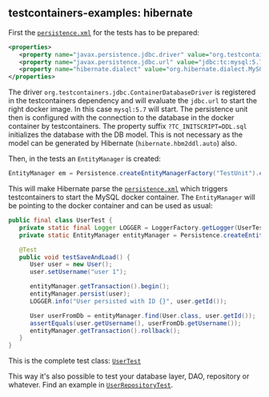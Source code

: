## testcontainers-examples: hibernate

First the [`persistence.xml`](https://github.com/kaiwinter/testcontainers-examples/blob/master/hibernate/src/test/resources/META-INF/persistence.xml) for the tests has to be prepared:

```xml
<properties>
   <property name="javax.persistence.jdbc.driver" value="org.testcontainers.jdbc.ContainerDatabaseDriver" />
   <property name="javax.persistence.jdbc.url" value="jdbc:tc:mysql:5.7://doesntmatter/test?TC_INITSCRIPT=DDL.sql" />
   <property name="hibernate.dialect" value="org.hibernate.dialect.MySQLDialect" />
</properties>
```

The driver `org.testcontainers.jdbc.ContainerDatabaseDriver` is registered in the testcontainers dependency and will evaluate the `jdbc.url` to start the right docker image.
In this case `mysql:5.7` will start.
The persistence unit then is configured with the connection to the database in the docker container by testcontainers.
The property suffix `?TC_INITSCRIPT=DDL.sql` initializes the database with the DB model.
This is not necessary as the model can be generated by Hibernate (`hibernate.hbm2ddl.auto`) also.

Then, in the tests an `EntityManager` is created:

```java
EntityManager em = Persistence.createEntityManagerFactory("TestUnit").createEntityManager();
```

This will make Hibernate parse the [`persistence.xml`](https://github.com/kaiwinter/testcontainers-examples/blob/master/hibernate/src/test/resources/META-INF/persistence.xml) which triggers testcontainers to start the MySQL docker container.
The `EntityManager` will be pointing to the docker container and can be used as usual:

```java
public final class UserTest {
   private static final Logger LOGGER = LoggerFactory.getLogger(UserTest.class);
   private static EntityManager entityManager = Persistence.createEntityManagerFactory("TestPU").createEntityManager();

   @Test
   public void testSaveAndLoad() {
      User user = new User();
      user.setUsername("user 1");

      entityManager.getTransaction().begin();
      entityManager.persist(user);
      LOGGER.info("User persisted with ID {}", user.getId());

      User userFromDb = entityManager.find(User.class, user.getId());
      assertEquals(user.getUsername(), userFromDb.getUsername());
      entityManager.getTransaction().rollback();
   }
}
```
This is the complete test class: [`UserTest`](https://github.com/kaiwinter/testcontainers-examples/blob/master/hibernate/src/test/java/com/github/kaiwinter/testcontainers/hibernate/db/entity/UserTest.java)

This way it's also possible to test your database layer, DAO, repository or whatever. Find an example in [`UserRepositoryTest`](https://github.com/kaiwinter/testcontainers-examples/blob/master/hibernate/src/test/java/com/github/kaiwinter/testcontainers/hibernate/db/UserRepositoryTest.java).

